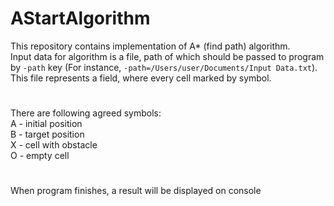 # AStartAlgorithm
This repository contains implementation of A* (find path) algorithm. </br>
Input data for algorithm is a file, path of which should be passed to program by `-path` key (For instance, `-path=/Users/user/Documents/Input Data.txt`). </br>
This file represents a field, where every cell marked by symbol.</br>
#
There are following agreed symbols: </br>
A - initial position </br>
B - target position </br>
X - cell with obstacle </br>
O - empty cell </br>
#
When program finishes, a result will be displayed on console</br>
